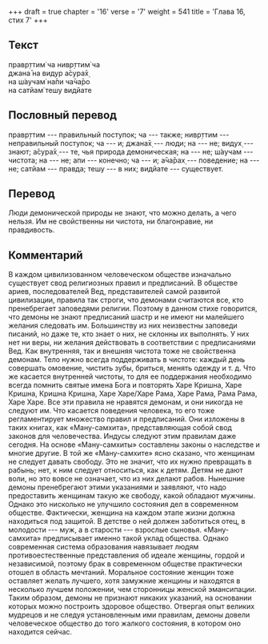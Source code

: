 +++
draft = true
chapter = '16'
verse = '7'
weight = 541
title = 'Глава 16, стих 7'
+++
## Текст

правр̣ттим̇ ча нивр̣ттим̇ ча  
джана̄ на видур а̄сура̄х̣  
на ш́аучам̇ на̄пи ча̄ча̄ро  
на сатйам̇ тешу видйате

## Пословный перевод

правр̣ттим --- правильный поступок; ча --- также; нивр̣ттим ---
неправильный поступок; ча --- и; джана̄х̣ --- люди; на --- не; видух̣ ---
знают; а̄сура̄х̣ --- те, чья природа демоническая; на --- не; ш́аучам ---
чистота; на --- не; апи --- конечно; ча --- и; а̄ча̄рах̣ --- поведение; на
--- не; сатйам --- правда; тешу --- в них; видйате --- существует.

## Перевод

Люди демонической природы не знают, что можно делать, а чего нельзя. Им
не свойственны ни чистота, ни благонравие, ни правдивость.

## Комментарий

В каждом цивилизованном человеческом обществе изначально существует свод
религиозных правил и предписаний. В обществе ариев, последователей Вед,
представителей самой развитой цивилизации, правила так строги, что
демонами считаются все, кто пренебрегает заповедями религии. Поэтому в
данном стихе говорится, что демоны не знают предписаний шастр и не имеют
ни малейшего желания следовать им. Большинству из них неизвестны
заповеди писаний, но даже те, кто знает о них, не склонны их выполнять.
У них нет ни веры, ни желания действовать в соответствии с предписаниями
Вед. Как внутренняя, так и внешняя чистота тоже не свойственна демонам.
Тело нужно всегда поддерживать в чистоте: каждый день совершать
омовение, чистить зубы, бриться, менять одежду и т. д. Что же касается
внутренней чистоты, то для ее поддержания необходимо всегда помнить
святые имена Бога и повторять Харе Кришна, Харе Кришна, Кришна Кришна,
Харе Харе/Харе Рама, Харе Рама, Рама Рама, Харе Харе. Все эти правила не
нравятся демонам, и они никогда не следуют им. Что касается поведения
человека, то его тоже регламентирует множество правил и предписаний. Они
изложены в таких книгах, как «Ману-самхита», представляющая собой свод
законов для человечества. Индусы следуют этим правилам даже сегодня. На
основе «Ману-самхиты» составлены законы о наследстве и многие другие. В
той же «Ману-самхите» ясно сказано, что женщинам не следует давать
свободу. Это не значит, что их нужно превращать в рабынь; нет, к ним
следует относиться, как к детям. Детям не дают воли, но это вовсе не
означает, что из них делают рабов. Нынешние демоны пренебрегают этими
указаниями и заявляют, что надо предоставить женщинам такую же свободу,
какой обладают мужчины. Однако это нисколько не улучшило состояния дел в
современном обществе. Фактически, женщина на каждом этапе жизни должна
находиться под защитой. В детстве о ней должен заботиться отец, в
молодости --- муж, а в старости --- взрослые сыновья. «Ману-самхита»
предписывает именно такой уклад общества. Однако современная система
образования навязывает людям противоестественные представления об идеале
женщины, гордой и независимой, поэтому брак в современном обществе
практически отошел в область мечтаний. Моральное состояние женщин тоже
оставляет желать лучшего, хотя замужние женщины и находятся в несколько
лучшем положении, чем сторонницы женской эмансипации. Таким образом,
демоны не признают никаких указаний, на основании которых можно
построить здоровое общество. Отвергая опыт великих мудрецов и не следуя
установленным ими правилам, демоны довели человеческое общество до того
жалкого состояния, в котором оно находится сейчас.
